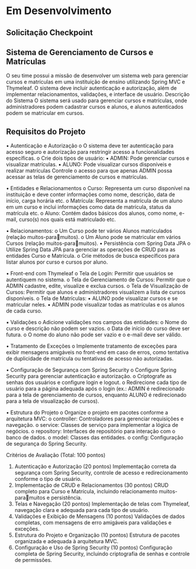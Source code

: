# Em Desenvolvimento

## Solicitação Checkpoint

## Sistema de Gerenciamento de Cursos e Matrículas

O seu time possui a missão de desenvolver um sistema web para gerenciar cursos e 
matrículas em uma instituição de ensino utilizando Spring MVC e Thymeleaf. O sistema 
deve incluir autenticação e autorização, além de implementar relacionamentos, 
validações, e interface de usuário.
Descrição do Sistema
O sistema será usado para gerenciar cursos e matrículas, onde administradores 
podem cadastrar cursos e alunos, e alunos autenticados podem se matricular em 
cursos.

## Requisitos do Projeto
• Autenticação e Autorização
o O sistema deve ter autenticação para acesso seguro e autorização para 
restringir acesso a funcionalidades específicas.
o Crie dois tipos de usuário:
▪ ADMIN: Pode gerenciar cursos e visualizar matrículas.
▪ ALUNO: Pode visualizar cursos disponíveis e realizar matrículas
Controle o acesso para que apenas ADMIN possa acessar as telas de 
gerenciamento de cursos e matrículas.

• Entidades e Relacionamentos
o Curso: Representa um curso disponível na instituição e deve conter 
informações como nome, descrição, data de início, carga horária etc.
o Matrícula: Representa a matrícula de um aluno em um curso e inclui 
informações como data de matrícula, status da matrícula etc.
o Aluno: Contém dados básicos dos alunos, como nome, e-mail, curso(s) 
nos quais está matriculado etc.

• Relacionamentos:
o Um Curso pode ter vários Alunos matriculados (relação muitos-paramuitos).
o Um Aluno pode se matricular em vários Cursos (relação muitos-paramuitos).
• Persistência com Spring Data JPA
o Utilize Spring Data JPA para gerenciar as operações de CRUD para as 
entidades Curso e Matrícula.
o Crie métodos de busca específicos para listar alunos por curso e cursos 
por aluno.

• Front-end com Thymeleaf
o Tela de Login: Permitir que usuários se autentiquem no sistema.
o Tela de Gerenciamento de Cursos: Permitir que o ADMIN cadastre, 
edite, visualize e exclua cursos.
o Tela de Visualização de Cursos: Permitir que alunos e administradores 
visualizem a lista de cursos disponíveis.
o Tela de Matrículas:
▪ ALUNO pode visualizar cursos e se matricular neles.
▪ ADMIN pode visualizar todas as matrículas e os alunos de cada 
curso.

▪ Validações
o Adicione validações nos campos das entidades:
o Nome do curso e descrição não podem ser vazios.
o Data de início do curso deve ser futura.
o O nome do aluno não pode ser vazio e o e-mail deve ser válido.

• Tratamento de Exceções
o Implemente tratamento de exceções para exibir mensagens amigáveis 
no front-end em caso de erros, como tentativa de duplicidade de 
matrícula ou tentativas de acesso não autorizadas.

• Configuração de Segurança com Spring Security
o Configure Spring Security para gerenciar autenticação e autorização.
o Criptografe as senhas dos usuários e configure login e logout.
o Redirecione cada tipo de usuário para a página adequada após o login 
(ex.: ADMIN é redirecionado para a tela de gerenciamento de cursos, 
enquanto ALUNO é redirecionado para a tela de visualização de cursos).

• Estrutura do Projeto
o Organize o projeto em pacotes conforme a arquitetura MVC:
o controller: Controladores para gerenciar requisições e navegação.
o service: Classes de serviço para implementar a lógica de negócios.
o repository: Interfaces de repositório para interação com o banco de 
dados.
o model: Classes das entidades.
o config: Configuração de segurança do Spring Security.

Critérios de Avaliação (Total: 100 pontos)
1. Autenticação e Autorização (20 pontos)
Implementação correta da segurança com Spring Security, controle de acesso e 
redirecionamento conforme o tipo de usuário.
2. Implementação de CRUD e Relacionamentos (30 pontos)
CRUD completo para Curso e Matrícula, incluindo relacionamento muitos-paramuitos e persistência.
3. Telas e Navegação (20 pontos)
Implementação de telas com Thymeleaf, navegação clara e adequada para cada 
tipo de usuário.
4. Validações e Exibição de Mensagens (10 pontos)
Validações de dados completas, com mensagens de erro amigáveis para 
validações e exceções.
5. Estrutura do Projeto e Organização (10 pontos)
Estrutura de pacotes organizada e adequada à arquitetura MVC.
6. Configuração e Uso de Spring Security (10 pontos)
Configuração completa de Spring Security, incluindo criptografia de senhas e 
controle de permissões.




